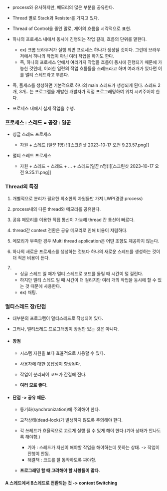 - process와 유사하지만, 메모리의 많은 부분을 공유한다.

- Thread 별로 Stack과 Resister를 가지고 있다.

- Thread of Control을 줄인 말로, 제어의 흐름을 시각적으로 표현.

- 하나의 프로세스 내에서 동시에 진행되는 작업 갈래, 흐름의 단위를 말한다.
	- ex) 크롬 브라우저가 실행 되면 프로세스 하나가 생성될 것이다. 그런데 브라우저에서 하나의 작업이 아닌 여러 작업을 하기도 한다. 
	- 즉, 하나의 프로세스 안에서 여러가지 작업들 흐름이 동시에 진행되기 때문에 가능한 것인데, 이러한 일련의 작업 흐름들을 스레드라고 하며 여러개가 있다면 이를 멀티 스레드라고 부른다.

- 즉, 플세스를 생성하면 기본적으로 하나의 main 스레드가 생성되게 된다. 스레드 2개, 3개.. 는 프로그램을 개발한 개발자가 직접 프로그래밍하여 위치 시켜주어야 한다.

- 프로세스 내에서 실제 작업을 수행. 

### 프로세스 : 스레드 = 공장 : 일꾼

- 싱글 스레드 프로세스
	- 자원  + 스레드 (일꾼 1명) ![[스크린샷 2023-10-17 오전 9.23.57.png]]

- 멀티 스레드 프로세스
	- 자원 + 스레드 + 스레드 + ... + 스레드(일꾼 n명)![[스크린샷 2023-10-17 오전 9.25.11.png]]

### Thread의 특징

1. 개별적으로 분리가 필요한 최소한의 자원들만 가져 LWP(경량 process)

2. process내의 다른 thread와 메모리를 공유한다.

3. 공유 메모리를 이용한 직접 통신이 가능해 thread 간 통신이 빠르다.

4. thread간 context 전환은 공유 메모리로 인해 비용이 저렴하다.

5. 메모리가 부족한 경우 Multi thread application은 어떤 조항도 제공하지 않는다.

6. 하나의 새로운 프로세스를 생성하는 것보다 하나의 새로운 스레드를 생성하는 것이 더 적은 비용이 든다. 

7. - 싱글 스레드 일 때가 멀티 스레드로 코드를 돌릴 때 시간이 덜 걸린다.
	- 하지만 멀티 스레드 일 때 시간이 더 걸리지만 여러 개의 작업을 동시에 할 수 있는 것 때문에 사용한다.
	- ex) 채팅.

### 멀티스레드 장/단점

- 대부분의 프로그램이 멀티스레드로 작성되어 있다.

- 그러나, 멀티쓰레드 프로그래밍이 장점만 있는 것은 아니다.

- #### 장점 
	- 시스템 자원을 보다 효율적으로 사용할 수 있다.
	
	 - 사용자에 대한 응답성이 향상된다.
	
	 - 작업이 분리되어 코드가 간결해 진다.
	
	 - **여러 모로 좋다**.

- #### 단점 -> 공유 때문.
	- 동기화(synchronization)에 주의해야 한다.
	
	 - 교착상태(dead-lock)가 발생하지 않도록 주의해야 한다.
	
	 - 각 쓰레드가 효율적으로 고르게 실행 될 수 있게 해야 한다.(기아 상태가 안나도록 해야함.)
		- 기아 : 스레드가 자신이 해야할 작업을 해야하는데 못하는 상태. -> 작업이 진행이 안됨.
		- 해결책 : 코드를 잘 동작하도록 짜야함.
	
	 - **프로그래밍 할 때 고려해야 할 사항들이 많다.**


#### A 스레드에서 B스레드로 전환되는 것 -> context Switching

 
